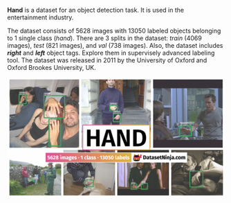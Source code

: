 **Hand** is a dataset for an object detection task. It is used in the entertainment industry. 

The dataset consists of 5628 images with 13050 labeled objects belonging to 1 single class (*hand*). There are 3 splits in the dataset: *train* (4069 images), *test* (821 images), and *val* (738 images). Also, the dataset includes ***right*** and ***left*** object tags. Explore them in supervisely advanced labeling tool. The dataset was released in 2011 by the University of Oxford and Oxford Brookes University, UK.

<img src="https://github.com/dataset-ninja/hand/raw/main/visualizations/poster.png">
